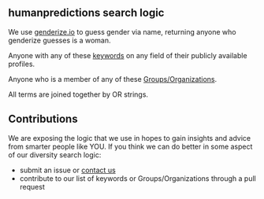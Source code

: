 ## humanpredictions search logic

We use [genderize.io](https://genderize.io/) to guess gender via name, returning
anyone who genderize guesses is a woman.

Anyone with any of these [keywords](../spreadsheets/keywords.csv) on any
field of their publicly available profiles.

Anyone who is a member of any of these
[Groups/Organizations](../spreadsheets/groups_and_organizations.csv).

All terms are joined together by OR strings.

## Contributions
We are exposing the logic that we use in hopes to gain insights and advice from
smarter people like YOU. If you think we can do better in some aspect of our
diversity search logic:
* submit an issue or [contact us](mailto:support@humanpredictions.io)
* contribute to our list of keywords or Groups/Organizations through a pull
  request

